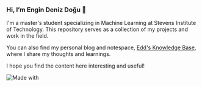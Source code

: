 ### Hi, I’m Engin Deniz Doğu 🙂

I'm a master's student specializing in Machine Learning at Stevens Institute of Technology. This repository serves as a collection of my projects and work in the field.

You can also find my personal blog and notespace, [Edd's Knowledge Base](https://engindenizdogu.github.io/edds-knowledge-base/), where I share my thoughts and learnings.

I hope you find the content here interesting and useful!

![Made with](https://img.shields.io/badge/made%20with-love-purple?logo=heart)
